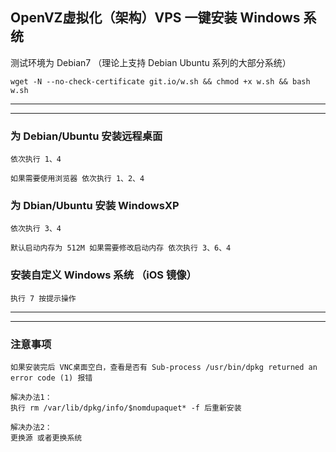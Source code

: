 ## OpenVZ虚拟化（架构）VPS 一键安装 Windows 系统

测试环境为 Debian7 （理论上支持 Debian Ubuntu 系列的大部分系统）

```
wget -N --no-check-certificate git.io/w.sh && chmod +x w.sh && bash w.sh
```

---
---

### 为 Debian/Ubuntu 安装远程桌面
```
依次执行 1、4

如果需要使用浏览器 依次执行 1、2、4
```

### 为 Dbian/Ubuntu 安装 WindowsXP
```
依次执行 3、4

默认启动内存为 512M 如果需要修改启动内存 依次执行 3、6、4
```

### 安装自定义 Windows 系统 （iOS 镜像）
```
执行 7 按提示操作
```

---
---

### 注意事项
```
如果安装完后 VNC桌面空白，查看是否有 Sub-process /usr/bin/dpkg returned an error code (1) 报错

解决办法1：
执行 rm /var/lib/dpkg/info/$nomdupaquet* -f 后重新安装

解决办法2：
更换源 或者更换系统
```

